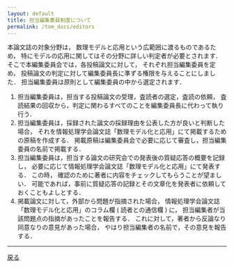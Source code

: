 ```yaml
---
layout: default
title: 担当編集委員制度について
permalink: /tom_docs/editors
---
```

 本論文誌の対象分野は， 数理モデルと応用という広範囲に渡るものであるため，
 特にモデルの応用に関してはその分野に詳しい判定者が必要とされます．
 そこで本編集委員会では，各投稿論文に対して， それぞれ担当編集委員を定め，
 投稿論文の判定に対して編集委員長に準ずる権限を与えることにしました． 担当編集委員は原則として編集委員の中から選定されます．

1. 担当編集委員は，担当する投稿論文の受理，査読者の選定，査読の依頼，
  査読結果の回収から，判定に関わるすべてのことを編集委員長に代わって執り行う．
2. 担当編集委員は，採録された論文の採録理由を公表した方が良いと判断した場合，
  それを情報処理学会論文誌「数理モデル化と応用」にて掲載するための原稿を作成する．
  掲載原稿は編集委員会で必要に応じて審査し，担当編集委員の名前で掲載する．
3. 担当編集委員は，担当する論文の研究会での発表後の質疑応答の概要を記録し，
  必要に応じて情報処理学会論文誌「数理モデル化と応用」にて発表する．
  この時， 確認のために著者に内容をチェックしてもらうことが望ましい．
  可能であれば，事前に質疑応答の記録とその文章化を発表者に依頼しておくこともよしとする．
4. 掲載論文に対して，外部から問題が指摘された場合，
  情報処理学会論文誌「数理モデル化と応用」のコラム欄 ( 読者との通信欄 ) に，
  担当編集者が当該問題点の指摘があったことを報告する．
  これに対して，著者から反論なり同意なりの意見があった場合，
  やはり担当編集者の名前で，その意見を報告する．

---
[戻る](/tom)
